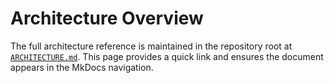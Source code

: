 # Architecture Overview

The full architecture reference is maintained in the repository root at [`ARCHITECTURE.md`](../ARCHITECTURE.md). This page provides a quick link and ensures the document appears in the MkDocs navigation.
